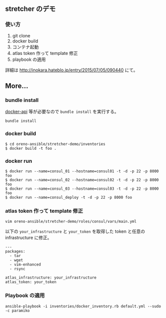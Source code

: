 ## stretcher のデモ

### 使い方

1. git clone
2. docker build
3. コンテナ起動
4. atlas token 作って template 修正
5. playbook の適用

詳細は http://inokara.hateblo.jp/entry/2015/07/05/090440 にて。

## More...

### bundle install

[docker-api](https://rubygems.org/gems/docker-api/versions/1.21.4) 等が必要なので `bundle install` を実行する。

~~~
bundle install
~~~

### docker build

~~~
$ cd oreno-ansible/stretcher-demo/inventories
$ docker build -t foo .
~~~

### docker run

~~~
$ docker run --name=consul_01 --hostname=consul01 -t -d -p 22 -p 8000 foo
$ docker run --name=consul_02 --hostname=consul02 -t -d -p 22 -p 8000 foo
$ docker run --name=consul_03 --hostname=consul03 -t -d -p 22 -p 8000 foo
$ docker run --name=consul_deploy -t -d -p 22 -p 8000 foo
~~~

### atlas token 作って template 修正

~~~
vim oreno-ansible/stretcher-demo/roles/consul/vars/main.yml
~~~

以下の `your_infrastructure` と `your_token` を取得した token と任意の infrastructure に修正。

~~~
---
packages:
  - tar
  - wget
  - vim-enhanced
  - rsync

atlas_infrastructure: your_infrastructure
atlas_token: your_token
~~~

### Playbook の適用

~~~
ansible-playbook -i inventories/docker_inventory.rb default.yml --sudo -c paramiko
~~~
